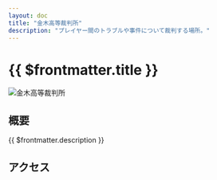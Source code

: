 ```yaml
---
layout: doc
title: "金木高等裁判所"
description: "プレイヤー間のトラブルや事件について裁判する場所。"
---
```


# {{ $frontmatter.title }}
![金木高等裁判所](/img/tour/koutousaibansho.webp)

## 概要
{{ $frontmatter.description }}  

<!-- 色んな情報 -->

## アクセス